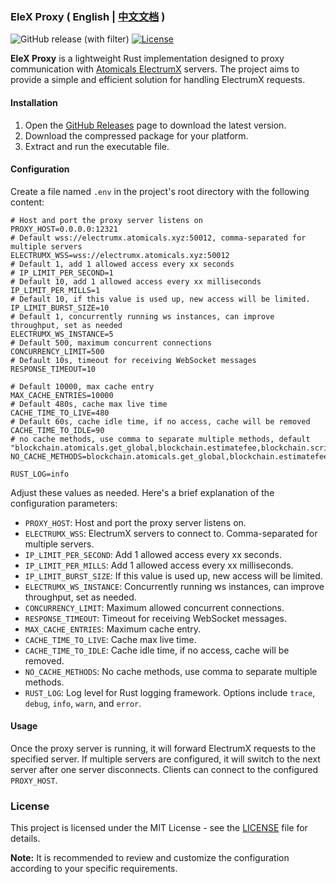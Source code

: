 ### EleX Proxy ( English | [中文文档](README-ZH.md) )

![GitHub release (with filter)](https://img.shields.io/github/v/release/AstroxNetwork/elex-proxy)
[![License](https://img.shields.io/badge/license-MIT-blue.svg)](LICENSE)

**EleX Proxy** is a lightweight Rust implementation designed to proxy communication with [Atomicals ElectrumX](https://github.com/atomicals/atomicals-electrumx) servers. The project aims to provide a simple and efficient solution for handling ElectrumX requests.

#### Installation

1. Open the [GitHub Releases](https://github.com/AstroxNetwork/elex-proxy/releases) page to download the latest version.
2. Download the compressed package for your platform.
3. Extract and run the executable file.

#### Configuration

Create a file named `.env` in the project's root directory with the following content:

```dotenv
# Host and port the proxy server listens on
PROXY_HOST=0.0.0.0:12321
# Default wss://electrumx.atomicals.xyz:50012, comma-separated for multiple servers
ELECTRUMX_WSS=wss://electrumx.atomicals.xyz:50012
# Default 1, add 1 allowed access every xx seconds
# IP_LIMIT_PER_SECOND=1
# Default 10, add 1 allowed access every xx milliseconds
IP_LIMIT_PER_MILLS=1
# Default 10, if this value is used up, new access will be limited.
IP_LIMIT_BURST_SIZE=10
# Default 1, concurrently running ws instances, can improve throughput, set as needed
ELECTRUMX_WS_INSTANCE=5
# Default 500, maximum concurrent connections
CONCURRENCY_LIMIT=500
# Default 10s, timeout for receiving WebSocket messages
RESPONSE_TIMEOUT=10

# Default 10000, max cache entry
MAX_CACHE_ENTRIES=10000
# Default 480s, cache max live time
CACHE_TIME_TO_LIVE=480
# Default 60s, cache idle time, if no access, cache will be removed
CACHE_TIME_TO_IDLE=90
# no cache methods, use comma to separate multiple methods, default "blockchain.atomicals.get_global,blockchain.estimatefee,blockchain.scripthash.subscribe,blockchain.transaction.broadcast,server.peers.subscribe,server.ping,mempool.get_fee_histogram,blockchain.atomicals.dump,blockchain.scripthash.unsubscribe,blockchain.relayfee"
NO_CACHE_METHODS=blockchain.atomicals.get_global,blockchain.estimatefee,blockchain.scripthash.subscribe,blockchain.transaction.broadcast,server.peers.subscribe,server.ping,mempool.get_fee_histogram,blockchain.atomicals.dump,blockchain.scripthash.unsubscribe,blockchain.relayfee

RUST_LOG=info
```

Adjust these values as needed. Here's a brief explanation of the configuration parameters:

- `PROXY_HOST`: Host and port the proxy server listens on.
- `ELECTRUMX_WSS`: ElectrumX servers to connect to. Comma-separated for multiple servers.
- `IP_LIMIT_PER_SECOND`: Add 1 allowed access every xx seconds.
- `IP_LIMIT_PER_MILLS`: Add 1 allowed access every xx milliseconds.
- `IP_LIMIT_BURST_SIZE`: If this value is used up, new access will be limited.
- `ELECTRUMX_WS_INSTANCE`: Concurrently running ws instances, can improve throughput, set as needed.
- `CONCURRENCY_LIMIT`: Maximum allowed concurrent connections.
- `RESPONSE_TIMEOUT`: Timeout for receiving WebSocket messages.
- `MAX_CACHE_ENTRIES`: Maximum cache entry.
- `CACHE_TIME_TO_LIVE`: Cache max live time.
- `CACHE_TIME_TO_IDLE`: Cache idle time, if no access, cache will be removed.
- `NO_CACHE_METHODS`: No cache methods, use comma to separate multiple methods.
- `RUST_LOG`: Log level for Rust logging framework. Options include `trace`, `debug`, `info`, `warn`, and `error`.

#### Usage

Once the proxy server is running, it will forward ElectrumX requests to the specified server. If multiple servers are configured, it will switch to the next server after one server disconnects. Clients can connect to the configured `PROXY_HOST`.

### License

This project is licensed under the MIT License - see the [LICENSE](LICENSE) file for details.

**Note:** It is recommended to review and customize the configuration according to your specific requirements.